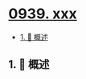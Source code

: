 # [0939. xxx](https://github.com/Tdahuyou/TNotes.leetcode/tree/main/notes/0939.%20xxx)

<!-- region:toc -->

- [1. 📝 概述](#1--概述)

<!-- endregion:toc -->

## 1. 📝 概述
